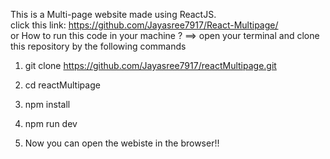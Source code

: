This is a Multi-page website made using ReactJS. <br>
click this link: https://github.com/Jayasree7917/React-Multipage/<br>
or
How to run this code in your machine ? ==> open your terminal and clone this repository by the following commands<br>
1. git clone https://github.com/Jayasree7917/reactMultipage.git<br>
 
2. cd reactMultipage<br>
   
3. npm install<br>
  
4. npm run dev<br>
   
5. Now you can open the webiste in the browser!!<br>
 
 
